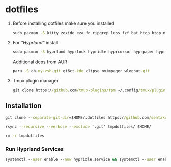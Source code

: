# dotfiles

1. Before installing dotfiles make sure you installed

   ```cmd
   sudo pacman -S kitty zoxide eza fd ripgrep less fzf bat htop btop neovim tmux zsh zsh-autosuggestions zsh-syntax-highlighting jq python-requests python-gobject rsync mission-center wf-recorder udiskie uwsm
   ```

2. For _"Hyprland"_ install

   ```cmd
   sudo pacman -S hyprland hyprlock hypridle hyprcursor hyprpaper hyprpicker swaync hyprpolkitagent grim slurp swww imv waybar rofi-wayland nwg-look pavucontrol qt5-wayland qt6-wayland pamixer mpd papirus-icon-theme wl-clipboard network-manager-applet
   ```

   Additional deps from AUR

   ```cmd
   paru -S oh-my-zsh-git qt6ct-kde clipse nvimpager wlogout-git
   ```

4. Tmux plugin manager

   ```cmd
   git clone https://github.com/tmux-plugins/tpm ~/.config/tmux/plugins/tpm
   ```

## Installation

```cmd
git clone --separate-git-dir=$HOME/.dotfiles https://github.com/sentakuhm/.dotfiles.git tmpdotfiles
```

```cmd
rsync --recursive --verbose --exclude '.git' tmpdotfiles/ $HOME/
```

```cmd
rm -r tmpdotfiles
```

### Run Hyprland Services

```cmd
systemctl --user enable --now hypridle.service && systemctl --user enable --now hyprpolkitagent.service
```
